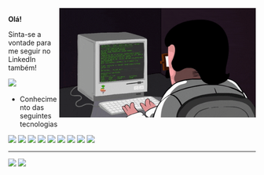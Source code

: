 <img src = "giphy.gif" width = "400px" align = "right">

**Olá!**

Sinta-se a vontade para me seguir no LinkedIn também!
<div id= "badges">
<a href = "https://www.linkedin.com/in/victorwillian/">
  <img src="https://img.shields.io/badge/LinkedIn-blue?style=for-the-badge&logo=linkedin&logoColor=white" alt"LinkedIn Badge"/>
</a>
 <div>
 
             
- Conhecimento das seguintes tecnologias
<div>
  <img src="https://img.shields.io/badge/python-3670A0?style=for-the-badge&logo=python&logoColor=ffdd54">
  <img src="https://img.shields.io/badge/csharp%20%20-purple?style=for-the-badge&logo=csharp">
  <img src="https://img.shields.io/badge/.net%20%20-purple?style=for-the-badge&logo=.net">
  <img src="https://img.shields.io/badge/javascript-%23323330.svg?style=for-the-badge&logo=javascript&logoColor=%23F7DF1E">
  <img src="https://img.shields.io/badge/node%20%20-grey?style=for-the-badge&logo=node.js">
  <img src="https://img.shields.io/badge/REACT%20%20-grey?style=for-the-badge&logo=react">
  <img src="https://img.shields.io/badge/vue%20%20-grey?style=for-the-badge&logo=vue.js">
  <img src="https://img.shields.io/badge/next%20%20-grey?style=for-the-badge&logo=next.js">
  <img src="https://img.shields.io/badge/angular%20%20-red?style=for-the-badge&logo=angular">
  
<div>

--- 

<div align = "left">
<img src="https://github-readme-stats.vercel.app/api/top-langs/?username=victorwillianpr&show_icons=true&theme=bear&count_private=true"/>
<img width = "400px" src="https://github-readme-stats.vercel.app/api?username=victorwillianpr&show_icons=true&show_icons=true&theme=bear&count_private=true" />
</div>
